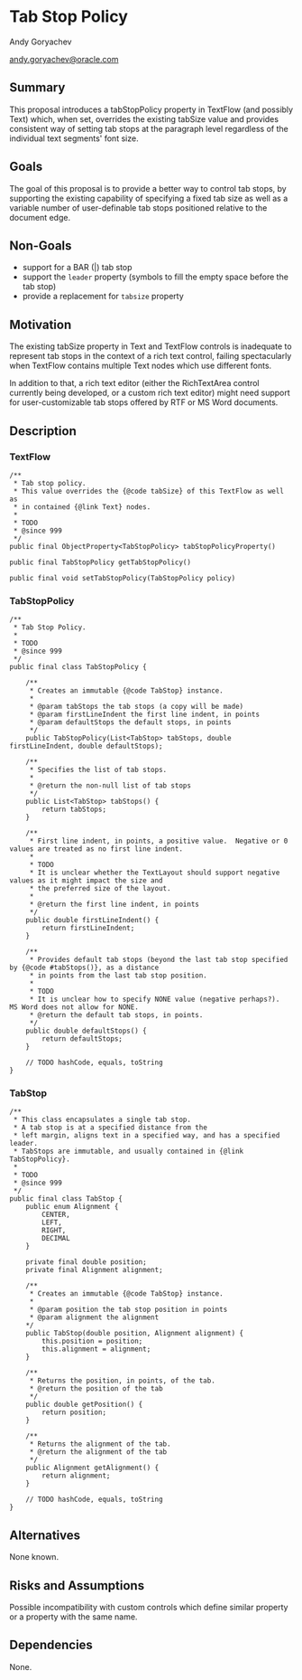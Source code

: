 # Tab Stop Policy

Andy Goryachev

<andy.goryachev@oracle.com>


## Summary

This proposal introduces a tabStopPolicy property in TextFlow (and possibly Text) which, when set, overrides the existing tabSize
value and provides consistent way of setting tab stops at the paragraph level regardless of the individual text segments'
font size. 



## Goals

The goal of this proposal is to provide a better way to control tab stops, by supporting the existing capability of
specifying a fixed tab size as well as a variable number of user-definable tab stops positioned relative
to the document edge.



## Non-Goals

- support for a BAR (|) tab stop
- support the `leader` property (symbols to fill the empty space before the tab stop)
- provide a replacement for `tabsize` property



## Motivation

The existing tabSize property in Text and TextFlow controls is inadequate to represent tab stops in the context
of a rich text control, failing spectacularly when TextFlow contains multiple Text nodes which use different fonts.

In addition to that, a rich text editor (either the RichTextArea control currently being developed,
or a custom rich text editor) might need support for user-customizable tab stops offered by RTF or MS Word documents.




## Description

### TextFlow

    /**
     * Tab stop policy.
     * This value overrides the {@code tabSize} of this TextFlow as well as
     * in contained {@link Text} nodes.
     *
	 * TODO
	 * @since 999
     */
    public final ObjectProperty<TabStopPolicy> tabStopPolicyProperty()
	
    public final TabStopPolicy getTabStopPolicy()
	
    public final void setTabStopPolicy(TabStopPolicy policy)

### TabStopPolicy

	/**
	 * Tab Stop Policy.
	 *
	 * TODO
	 * @since 999
	 */
	public final class TabStopPolicy {
	
	    /**
	     * Creates an immutable {@code TabStop} instance.
	     *
	     * @param tabStops the tab stops (a copy will be made)
	     * @param firstLineIndent the first line indent, in points
	     * @param defaultStops the default stops, in points
	     */
		public TabStopPolicy(List<TabStop> tabStops, double firstLineIndent, double defaultStops);
	
	    /**
	     * Specifies the list of tab stops.
	     *
	     * @return the non-null list of tab stops 
	     */
	    public List<TabStop> tabStops() {
	        return tabStops;
	    }
	    
	    /**
	     * First line indent, in points, a positive value.  Negative or 0 values are treated as no first line indent.
	     *
	     * TODO
	     * It is unclear whether the TextLayout should support negative values as it might impact the size and
	     * the preferred size of the layout.
	     *
	     * @return the first line indent, in points
	     */
	    public double firstLineIndent() {
	        return firstLineIndent;
	    }
	
	    /**
	     * Provides default tab stops (beyond the last tab stop specified by {@code #tabStops()}, as a distance
	     * in points from the last tab stop position.
	     *
	     * TODO
	     * It is unclear how to specify NONE value (negative perhaps?).  MS Word does not allow for NONE.
	     * @return the default tab stops, in points.
	     */
	    public double defaultStops() {
	        return defaultStops;
	    }
	    
	    // TODO hashCode, equals, toString
	}


### TabStop

	/**
	 * This class encapsulates a single tab stop.
	 * A tab stop is at a specified distance from the
	 * left margin, aligns text in a specified way, and has a specified leader.
	 * TabStops are immutable, and usually contained in {@link TabStopPolicy}.
	 *
	 * TODO
	 * @since 999
	 */
	public final class TabStop {
	    public enum Alignment {
	        CENTER,
	        LEFT,
	        RIGHT,
	        DECIMAL
	    }
	    
	    private final double position;
	    private final Alignment alignment;
	
	    /**
	     * Creates an immutable {@code TabStop} instance.
	     *
	     * @param position the tab stop position in points
	     * @param alignment the alignment
     	*/
	    public TabStop(double position, Alignment alignment) {
	        this.position = position;
	        this.alignment = alignment;
	    }
	    
	    /**
	     * Returns the position, in points, of the tab.
	     * @return the position of the tab
	     */
	    public double getPosition() {
	        return position;
	    }
	    
	    /**
	     * Returns the alignment of the tab.
	     * @return the alignment of the tab
	     */
	    public Alignment getAlignment() {
	        return alignment;
	    }
	    
	    // TODO hashCode, equals, toString
	}


## Alternatives

None known.



## Risks and Assumptions

Possible incompatibility with custom controls which define similar property or a property with the same name. 



## Dependencies

None.
